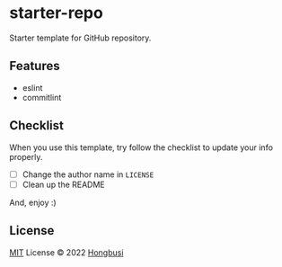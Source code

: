 # starter-repo

Starter template for GitHub repository.

## Features

- eslint
- commitlint

## Checklist

When you use this template, try follow the checklist to update your info properly.

- [ ] Change the author name in `LICENSE`
- [ ] Clean up the README

And, enjoy :)

## License

[MIT](./LICENSE) License © 2022 [Hongbusi](https://github.com/Hongbusi) 
